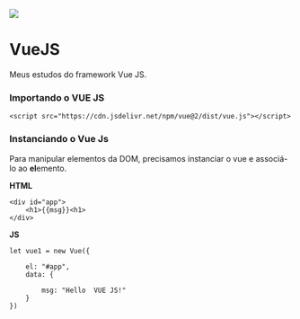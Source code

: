 ![](https://miro.medium.com/max/2430/1*ACR0gj0wbx91V_xgURifWg.png)


# VueJS

Meus estudos do framework Vue JS.


### Importando o VUE JS

    <script src="https://cdn.jsdelivr.net/npm/vue@2/dist/vue.js"></script>




### Instanciando o Vue Js

Para manipular elementos da DOM, precisamos instanciar o vue e associá-lo ao **el**emento.



**HTML**

    <div id="app">
        <h1>{{msg}}<h1>
    </div>

**JS**

    let vue1 = new Vue({

        el: "#app",
        data: {

            msg: "Hello  VUE JS!"
        }
    })







 
